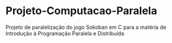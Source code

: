 # Projeto-Computacao-Paralela
Projeto de paralelização do jogo Sokoban em C para a matéria de Introdução à Programação Paralela e Distribuída
